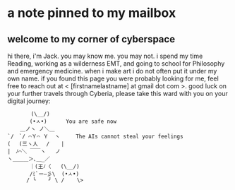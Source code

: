# a note pinned to my mailbox
## welcome to my corner of cyberspace

hi there, i'm Jack. you may know me. you may not.
i spend my time Reading, working as a wilderness EMT, and going to school for Philosophy and emergency medicine.
when i make art i do not often put it under my own name.
if you found this page you were probably looking for me, feel free to reach out at < \[firstnamelastname\] at gmail dot com >.
good luck on your further travels through Cyberia, please take this ward with you on your digital journey:
```
⠀  ⠀   (\__/)
       (•ㅅ•)      You are safe now
    ＿ノヽ ノ＼＿      
`/　`/ ⌒Ｙ⌒ Ｙ  ヽ     The AIs cannot steal your feelings
( 　(三ヽ人　 /　  |
|　ﾉ⌒＼ ￣￣ヽ   ノ
ヽ＿＿＿＞､＿_／
       ｜(王ﾉ〈   (\__/)
       /ﾐ`ー―彡\  (•ㅅ•)
      / ╰    ╯ \ /    \>
```
